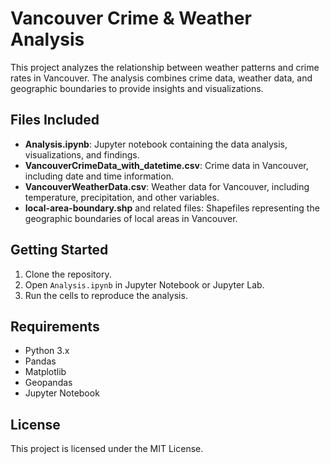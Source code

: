 # Vancouver Crime & Weather Analysis

This project analyzes the relationship between weather patterns and crime rates in Vancouver. The analysis combines crime data, weather data, and geographic boundaries to provide insights and visualizations.

## Files Included
- **Analysis.ipynb**: Jupyter notebook containing the data analysis, visualizations, and findings.
- **VancouverCrimeData_with_datetime.csv**: Crime data in Vancouver, including date and time information.
- **VancouverWeatherData.csv**: Weather data for Vancouver, including temperature, precipitation, and other variables.
- **local-area-boundary.shp** and related files: Shapefiles representing the geographic boundaries of local areas in Vancouver.

## Getting Started
1. Clone the repository.
2. Open `Analysis.ipynb` in Jupyter Notebook or Jupyter Lab.
3. Run the cells to reproduce the analysis.

## Requirements
- Python 3.x
- Pandas
- Matplotlib
- Geopandas
- Jupyter Notebook

## License
This project is licensed under the MIT License.
